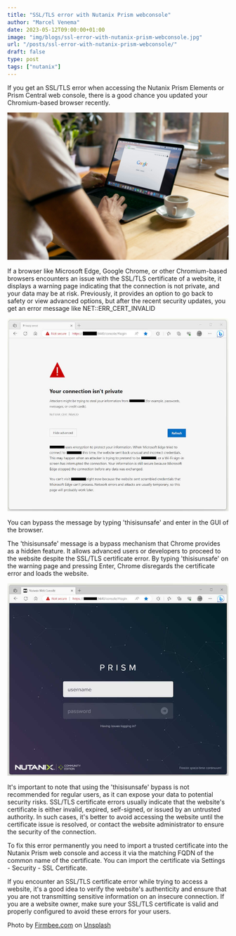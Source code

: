 ```yaml
---
title: "SSL/TLS error with Nutanix Prism webconsole"
author: "Marcel Venema" 
date: 2023-05-12T09:00:00+01:00 
image: "img/blogs/ssl-error-with-nutanix-prism-webconsole.jpg"
url: "/posts/ssl-error-with-nutanix-prism-webconsole/"
draft: false
type: post
tags: ["nutanix"]
---
```


If you get an SSL/TLS error when accessing the Nutanix Prism Elements or  Prism Central web console, there is a good chance you updated your Chromium-based browser recently.

<!--more-->

![image](firmbee-com-eMemmpUojlw-unsplash.jpg)

If a browser like Microsoft Edge, Google Chrome, or other Chromium-based browsers encounters an issue with the SSL/TLS certificate of a website, it displays a warning page indicating that the connection is not private, and your data may be at risk. Previously, it provides an option to go back to safety or view advanced options, but after the recent security updates, you get an error message like NET::ERR_CERT_INVALID

![image](err_cert_invalid.jpg)

You can bypass the message by typing 'thisisunsafe' and enter in the GUI of the browser. 

The 'thisisunsafe' message is a bypass mechanism that Chrome provides as a hidden feature. It allows advanced users or developers to proceed to the website despite the SSL/TLS certificate error. By typing 'thisisunsafe' on the warning page and pressing Enter, Chrome disregards the certificate error and loads the website.

![](ntnx_login.jpg)

It's important to note that using the 'thisisunsafe' bypass is not recommended for regular users, as it can expose your data to potential security risks. SSL/TLS certificate errors usually indicate that the website's certificate is either invalid, expired, self-signed, or issued by an untrusted authority. In such cases, it's better to avoid accessing the website until the certificate issue is resolved, or contact the website administrator to ensure the security of the connection.


To fix this error permanently you need to import a trusted certificate into the Nutanix Prism web console and access it via the matching FQDN of the common name of the certificate. You can import the certificate via Settings - Security - SSL Certificate.


If you encounter an SSL/TLS certificate error while trying to access a website, it's a good idea to verify the website's authenticity and ensure that you are not transmitting sensitive information on an insecure connection. If you are a website owner, make sure your SSL/TLS certificate is valid and properly configured to avoid these errors for your users.   

Photo by <a href="https://unsplash.com/@firmbee?utm_content=creditCopyText&utm_medium=referral&utm_source=unsplash">Firmbee.com</a> on <a href="https://unsplash.com/photos/person-using-black-laptop-computer-eMemmpUojlw?utm_content=creditCopyText&utm_medium=referral&utm_source=unsplash">Unsplash</a>
  